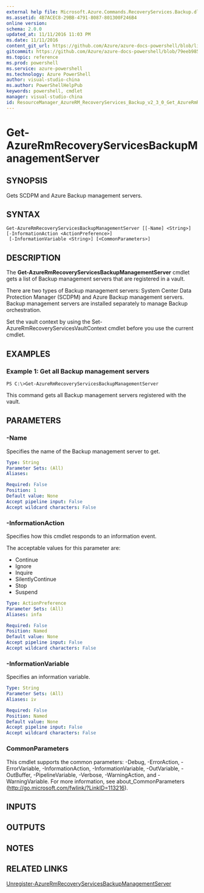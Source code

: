 ```yaml
---
external help file: Microsoft.Azure.Commands.RecoveryServices.Backup.dll-Help.xml
ms.assetid: 4B7ACEC8-29BB-4791-8087-801300F246B4
online version: 
schema: 2.0.0
updated_at: 11/11/2016 11:03 PM
ms.date: 11/11/2016
content_git_url: https://github.com/Azure/azure-docs-powershell/blob/live/azureps-cmdlets-docs/ResourceManager/AzureRM.RecoveryServices.Backup/v2.3.0/Get-AzureRmRecoveryServicesBackupManagementServer.md
gitcommit: https://github.com/Azure/azure-docs-powershell/blob/79eeb985ea480979357fb4695832a0c3d29a48bf/azureps-cmdlets-docs/ResourceManager/AzureRM.RecoveryServices.Backup/v2.3.0/Get-AzureRmRecoveryServicesBackupManagementServer.md
ms.topic: reference
ms.prod: powershell
ms.service: azure-powershell
ms.technology: Azure PowerShell
author: visual-studio-china
ms.author: PowerShellHelpPub
keywords: powershell, cmdlet
manager: visual-studio-china
id: ResourceManager_AzureRM_RecoveryServices_Backup_v2_3_0_Get_AzureRmRecoveryServicesBackupManagementServer_md
---
```


# Get-AzureRmRecoveryServicesBackupManagementServer

## SYNOPSIS
Gets SCDPM and Azure Backup management servers.

## SYNTAX

```
Get-AzureRmRecoveryServicesBackupManagementServer [[-Name] <String>] [-InformationAction <ActionPreference>]
 [-InformationVariable <String>] [<CommonParameters>]
```

## DESCRIPTION
The **Get-AzureRmRecoveryServicesBackupManagementServer** cmdlet gets a list of Backup management servers that are registered in a vault.

There are two types of Backup management servers: System Center Data Protection Manager (SCDPM) and Azure Backup management servers.
Backup management servers are installed separately to manage Backup orchestration.

Set the vault context by using the Set-AzureRmRecoveryServicesVaultContext cmdlet before you use the current cmdlet.

## EXAMPLES

### Example 1: Get all Backup management servers
```
PS C:\>Get-AzureRmRecoveryServicesBackupManagementServer
```

This command gets all Backup management servers registered with the vault.

## PARAMETERS

### -Name
Specifies the name of the Backup management server to get.

```yaml
Type: String
Parameter Sets: (All)
Aliases: 

Required: False
Position: 1
Default value: None
Accept pipeline input: False
Accept wildcard characters: False
```

### -InformationAction
Specifies how this cmdlet responds to an information event.

The acceptable values for this parameter are:

- Continue
- Ignore
- Inquire
- SilentlyContinue
- Stop
- Suspend

```yaml
Type: ActionPreference
Parameter Sets: (All)
Aliases: infa

Required: False
Position: Named
Default value: None
Accept pipeline input: False
Accept wildcard characters: False
```

### -InformationVariable
Specifies an information variable.

```yaml
Type: String
Parameter Sets: (All)
Aliases: iv

Required: False
Position: Named
Default value: None
Accept pipeline input: False
Accept wildcard characters: False
```

### CommonParameters
This cmdlet supports the common parameters: -Debug, -ErrorAction, -ErrorVariable, -InformationAction, -InformationVariable, -OutVariable, -OutBuffer, -PipelineVariable, -Verbose, -WarningAction, and -WarningVariable. For more information, see about_CommonParameters (http://go.microsoft.com/fwlink/?LinkID=113216).

## INPUTS

## OUTPUTS

## NOTES

## RELATED LINKS

[Unregister-AzureRmRecoveryServicesBackupManagementServer](xref:ResourceManager/AzureRM.RecoveryServices.Backup/v2.3.0/Unregister-AzureRmRecoveryServicesBackupManagementServer.md)


